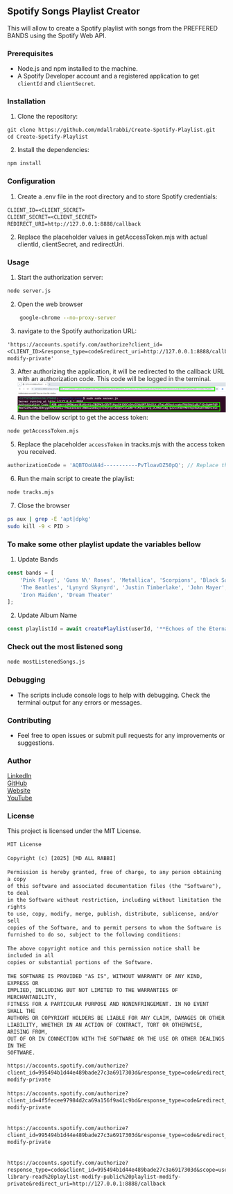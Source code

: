 ## Spotify Songs Playlist Creator
This will allow to create a Spotify playlist with songs from the PREFFERED BANDS using the Spotify Web API.
### Prerequisites
- Node.js and npm installed to the machine.
- A Spotify Developer account and a registered application to get `clientId` and `clientSecret`.
### Installation
1. Clone the repository:
```plaintext
git clone https://github.com/mdallrabbi/Create-Spotify-Playlist.git
cd Create-Spotify-Playlist
```
2. Install the dependencies:
```bash
npm install
```
### Configuration
1. Create a .env file in the root directory and to store Spotify credentials:
```plaintext
CLIENT_ID=<CLIENT_SECRET>
CLIENT_SECRET=<CLIENT_SECRET>
REDIRECT_URI=http://127.0.0.1:8888/callback
```
2. Replace the placeholder values in getAccessToken.mjs with actual clientId, clientSecret, and redirectUri.
### Usage
1. Start the authorization server:
```bash
node server.js
```
2. Open the web browser 
```bash
    google-chrome --no-proxy-server
```
3. navigate to the Spotify authorization URL:
```plaintext
'https://accounts.spotify.com/authorize?client_id=<CLIENT_ID>&response_type=code&redirect_uri=http://127.0.0.1:8888/callback&scope=playlist-modify-private'
```
3. After authorizing the application, it will be redirected to the callback URL with an authorization code. This code will be logged in the terminal.
![From Browser](images/AUTH_CODE_BROWSER.png)
![From Terminal](images/AUTH_CODE_TERMINAL.png)
4. Run the bellow script to get the access token:
```bash
node getAccessToken.mjs
```
5. Replace the placeholder ```accessToken``` in tracks.mjs with the access token you received.
```javascript
authorizationCode = 'AQBTOoUA4d-----------PvTloavDZ50pQ'; // Replace the authorization code
```
6. Run the main script to create the playlist:
```bash
node tracks.mjs
```
7. Close the browser
```bash
ps aux | grep -E 'apt|dpkg'
sudo kill -9 < PID >
```
### To make some other playlist update the variables bellow
1. Update Bands
```javascript
const bands = [
    'Pink Floyd', 'Guns N\' Roses', 'Metallica', 'Scorpions', 'Black Sabbath',
    'The Beatles', 'Lynyrd Skynyrd', 'Justin Timberlake', 'John Mayer',
    'Iron Maiden', 'Dream Theater'
];
```
2. Update Album Name
```javascript
const playlistId = await createPlaylist(userId, '**Echoes of the Eternal**', token);
```
### Check out the most listened song
```bash
node mostListenedSongs.js
```
### Debugging
- The scripts include console logs to help with debugging. Check the terminal output for any errors or messages.
### Contributing
- Feel free to open issues or submit pull requests for any improvements or suggestions.
### Author
[LinkedIn](https://www.linkedin.com/in/mdallrabbi/) <br>
[GitHub](https://github.com/mdallrabbi) <br>
[Website](http://allrabbi.com/) <br>
[YouTube]()
### License
This project is licensed under the MIT License.
```text
MIT License

Copyright (c) [2025] [MD ALL RABBI]

Permission is hereby granted, free of charge, to any person obtaining a copy
of this software and associated documentation files (the "Software"), to deal
in the Software without restriction, including without limitation the rights
to use, copy, modify, merge, publish, distribute, sublicense, and/or sell
copies of the Software, and to permit persons to whom the Software is
furnished to do so, subject to the following conditions:

The above copyright notice and this permission notice shall be included in all
copies or substantial portions of the Software.

THE SOFTWARE IS PROVIDED "AS IS", WITHOUT WARRANTY OF ANY KIND, EXPRESS OR
IMPLIED, INCLUDING BUT NOT LIMITED TO THE WARRANTIES OF MERCHANTABILITY,
FITNESS FOR A PARTICULAR PURPOSE AND NONINFRINGEMENT. IN NO EVENT SHALL THE
AUTHORS OR COPYRIGHT HOLDERS BE LIABLE FOR ANY CLAIM, DAMAGES OR OTHER
LIABILITY, WHETHER IN AN ACTION OF CONTRACT, TORT OR OTHERWISE, ARISING FROM,
OUT OF OR IN CONNECTION WITH THE SOFTWARE OR THE USE OR OTHER DEALINGS IN THE
SOFTWARE.
```

```
https://accounts.spotify.com/authorize?client_id=995494b1d44e489bade27c3a6917303d&response_type=code&redirect_uri=http://127.0.0.1:8888/callback&scope=playlist-modify-private

https://accounts.spotify.com/authorize?client_id=4f5fecee97984d2ca69a156f9a41c9bd&response_type=code&redirect_uri=http://127.0.0.1:8888/callback&scope=playlist-modify-private


https://accounts.spotify.com/authorize?client_id=995494b1d44e489bade27c3a6917303d&response_type=code&redirect_uri=http://127.0.0.1:8888/callback&scope=playlist-modify-private


https://accounts.spotify.com/authorize?response_type=code&client_id=995494b1d44e489bade27c3a6917303d&scope=user-library-read%20playlist-modify-public%20playlist-modify-private&redirect_uri=http://127.0.0.1:8888/callback
```